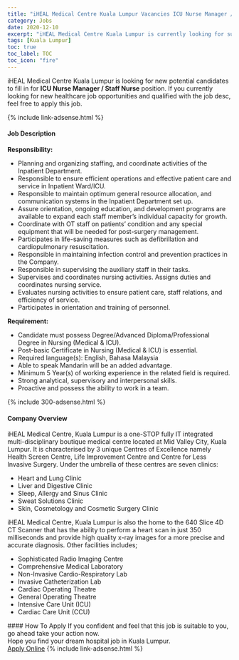 ```yaml
---
title: "iHEAL Medical Centre Kuala Lumpur Vacancies ICU Nurse Manager / Staff Nurse" 
category: Jobs 
date: 2020-12-10 
excerpt: "iHEAL Medical Centre Kuala Lumpur is currently looking for suitable person to fill in the ICU Nurse Manager / Staff Nurse which positioned at Kuala Lumpur" 
tags: [Kuala Lumpur] 
toc: true 
toc_label: TOC 
toc_icon: "fire" 
--- 
```


<p>iHEAL Medical Centre Kuala Lumpur is looking for new potential candidates to fill in for <b>ICU Nurse Manager / Staff Nurse</b> position. If you currently looking for new healthcare job opportunities and qualified with the job desc, feel free to apply this job.
</p>{% include link-adsense.html %} 
<div><div><div><h4>Job Description</h4></div></div><div><div><span><div><p><strong>Responsibility:</strong></p><ul><li>Planning and organizing staffing, and coordinate activities of the Inpatient Department.</li><li>Responsible to ensure efficient operations and effective patient care and service in Inpatient Ward/ICU.</li><li>Responsible to maintain optimum general resource allocation, and communication systems in the Inpatient Department set up.</li><li>Assure orientation, ongoing education, and development programs are available to expand each staff member&#8217;s individual capacity for growth.</li><li>Coordinate with OT staff on patients&#8217; condition and any special equipment that will be needed for post-surgery management.</li><li>Participates in life-saving measures such as defibrillation and cardiopulmonary resuscitation.</li><li>Responsible in maintaining infection control and prevention practices in the Company.</li><li>Responsible in supervising the auxiliary staff in their tasks.</li><li>Supervises and coordinates nursing activities.&#160;Assigns duties and coordinates nursing service.</li><li>Evaluates nursing activities to ensure patient care, staff relations, and efficiency of service.</li><li>Participates in orientation and training of personnel.</li></ul><p><strong>Requirement:</strong></p><ul><li>Candidate must possess Degree/Advanced Diploma/Professional Degree in Nursing (Medical &amp; ICU).</li><li>Post-basic Certificate in Nursing (Medical &amp; ICU) is essential.</li><li>Required language(s):&#160;English, Bahasa Malaysia</li><li>Able to speak Mandarin will be an added advantage.</li><li>Minimum 5&#160;Year(s) of working experience in the related field is required.</li><li>Strong analytical, supervisory and interpersonal skills.</li><li>Proactive and possess the ability to work in a team.</li></ul></div></span></div></div></div> 
{% include 300-adsense.html %} 
<div><div><div><h4>Company Overview</h4></div></div><div><div><span><div><div>
<div>iHEAL Medical Centre, Kuala Lumpur is a one-STOP fully IT integrated multi-disciplinary boutique medical centre located at Mid Valley City, Kuala Lumpur. It is characterised by 3 unique Centres of Excellence namely Health Screen Centre, Life Improvement Centre and Centre for Less Invasive Surgery. Under the umbrella of these centres are seven clinics:</div>
<ul>
<li>Heart and Lung Clinic</li>
<li>Liver and Digestive Clinic</li>
<li>Sleep, Allergy and Sinus Clinic</li>
<li>Sweat Solutions Clinic</li>
<li>Skin, Cosmetology and Cosmetic Surgery Clinic</li>
</ul>
<div>iHEAL Medical Centre, Kuala Lumpur is also the home to the 640 Slice 4D CT Scanner that has the ability to perform a heart scan in just 350 milliseconds and provide high quality x-ray images for a more precise and accurate diagnosis. Other facilities includes;</div>
<ul>
<li>Sophisticated Radio Imaging Centre</li>
<li>Comprehensive Medical Laboratory</li>
<li>Non-Invasive Cardio-Respiratory Lab</li>
<li>Invasive Catheterization Lab</li>
<li>Cardiac Operating Theatre</li>
<li>General Operating Theatre</li>
<li>Intensive Care Unit (ICU)</li>
<li>Cardiac Care Unit (CCU)</li>
</ul>
</div></div></span></div></div></div> 
#### How To Apply 
If you confident and feel that this job is suitable to you, go ahead take your action now. <br/> 
Hope you find your dream hospital job in Kuala Lumpur. <br/> 
<a href="https://www.jobstreet.com.my/en/job/icu-nurse-manager-staff-nurse-4441722?jobId=jobstreet-my-job-4441722&sectionRank=19&token=0~02766865-2f4f-465b-8586-5f06e4b1ecfd&fr=SRP%20View%20In%20New%20Ta" class="btn btn--warning" target="_blank" rel="nofollow noopenner">Apply Online</a> 
{% include link-adsense.html %} 